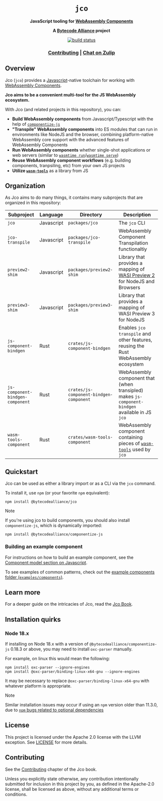 <div align="center">
  <h1><code>jco</code></h1>

  <p>
    <strong>JavaScript tooling for <a href="https://github.com/WebAssembly/component-model">WebAssembly Components</a></strong>
  </p>

  <strong>A <a href="https://bytecodealliance.org/">Bytecode Alliance</a> project</strong>

  <p>
    <a href="https://github.com/bytecodealliance/jco/actions?query=workflow%3ACI"><img src="https://github.com/bytecodealliance/jco/workflows/CI/badge.svg" alt="build status" /></a>
  </p>

  <h3>
    <a href="https://bytecodealliance.github.io/jco/">Contributing</a>
    <span> | </span>
    <a href="https://bytecodealliance.zulipchat.com/#narrow/stream/409526-jco">Chat on Zulip</a>
  </h3>
</div>

## Overview

Jco (`jco`) provides a [Javascript][js]-native toolchain for working with [WebAssembly Components][cm-book].

**Jco aims to be a convenient multi-tool for the JS WebAssembly ecosystem.**

With Jco (and related projects in this repository), you can:

- **Build WebAssembly components** from Javascript/Typescript with the help of [`componentize-js`][cjs]
- **"Transpile" WebAssembly components** into ES modules that can run in environments like NodeJS and the browser, combining platform-native WebAssembly core support with the advanced features of WebAssembly Components
- **Run WebAssembly components** whether single-shot applications or web servers (similar to [`wasmtime run`][wasmtime-run]/[`wasmtime serve`][wasmtime-serve])
- **Reuse WebAssembly component workflows** (e.g. building components, tranpsiling, etc) from your own JS projects
- **Utilize [`wasm-tools`][wt]** as a library from JS

[cm-book]: https://component-model.bytecodealliance.org/
[js]: https://developer.mozilla.org/en-US/docs/Web/JavaScript
[cjs]: https://github.com/bytecodealliance/componentize-js
[wt]: https://github.com/bytecodealliance/wasm-tools
[wasmtime-serve]: https://docs.wasmtime.dev/cli-options.html#serve
[wasmtime-run]: https://docs.wasmtime.dev/cli-options.html#run

## Organization

As Jco aims to do many things, it contains many subprojects that are organized in this repository:

| Subproject                       | Language   | Directory                               | Description                                                                                     |
|----------------------------------|------------|-----------------------------------------|-------------------------------------------------------------------------------------------------|
| `jco`                            | Javascript | `packages/jco`                          | The `jco` CLI                                                                                   |
| `jco-transpile`                  | Javascript | `packages/jco-transpile`                | WebAssembly Component Transpilation functionaltiy                                               |
| `preview2-shim`                  | Javascript | `packages/preview2-shim`                | Library that provides a mapping of [WASI Preview 2][wasi-p2] for NodeJS and Browsers            |
| `preview3-shim`                  | Javascript | `packages/preview3-shim`                | Library that provides a mapping of WASI Preview 3 for NodeJS                                    |
| `js-component-bindgen`           | Rust       | `crates/js-component-bindgen`           | Enables `jco transpile` and other features, reusing the Rust WebAssembly ecosystem              |
| `js-component-bindgen-component` | Rust       | `crates/js-component-bindgen-component` | WebAssembly component that (when transipled) makes `js-component-bindgen` available in JS `jco` |
| `wasm-tools-component`           | Rust       | `crates/wasm-tools-component`           | WebAssembly component containing pieces of [`wasm-tools`][wt] used by `jco`                     |

[wasi-p2]: https://github.com/WebAssembly/WASI/tree/main/wasip2

## Quickstart

Jco can be used as either a library import or as a CLI via the `jco` command.

To install it, use `npm` (or your favorite `npm` equivalent):

```console
npm install @bytecodealliance/jco
```

> [!NOTE]
> If you're using jco to build components, you should also install `componentize-js`, which is dynamically imported:
>
> ```console
> npm install @bytecodealliance/componentize-js
> ```

### Building an example component

For instructions on how to build an example component, see the [Component model section on Javascript][cm-book-js].

To see examples of common patterns, check out the [example components folder (`examples/components`)](./examples/components).

[cm-book-js]: https://component-model.bytecodealliance.org/language-support/javascript.html

## Learn more

For a deeper guide on the intricacies of Jco, read the [Jco Book][jco-book].

[jco-book]: https://bytecodealliance.github.io/jco/

## Installation quirks

### Node 18.x

If installing on Node 18.x with a version of `@bytecodealliance/componentize-js` 0.18.3 or above, you may need to install `oxc-parser` manually.

For example, on linux this would mean the following:

```console
npm install oxc-parser --ignore-engines
npm install @oxc-parser/binding-linux-x64-gnu --ignore-engines
```

It may be necessary to replace `@oxc-parser/binding-linux-x64-gnu` with whatever platform is appropriate.

> [!NOTE]
> Similar installation issues may occur if using an `npm` version older than 11.3.0, 
> due to [`npm` bugs related to optional dependencies][npm-opt-deps-issues]

[npm-opt-deps-issues]: https://github.com/npm/cli/issues/4828

## License

This project is licensed under the Apache 2.0 license with the LLVM exception.
See [LICENSE](LICENSE) for more details.

## Contributing

See the [Contributing](https://bytecodealliance.github.io/jco/contributing.html) chapter of the Jco book.

Unless you explicitly state otherwise, any contribution intentionally submitted
for inclusion in this project by you, as defined in the Apache-2.0 license,
shall be licensed as above, without any additional terms or conditions.
